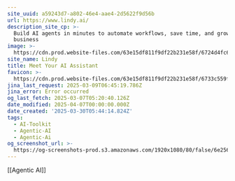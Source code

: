 ```yaml
---
site_uuid: a59243d7-a802-46e4-aae4-2d5622f9d56b
url: https://www.lindy.ai/
description_site_cp: >-
  Build AI agents in minutes to automate workflows, save time, and grow your
  business
image: >-
  https://cdn.prod.website-files.com/63e15df811f9df22b231e58f/6724d4fc6feb5bd8e70f34c3_opengraph-title.jpg
site_name: Lindy
title: Meet Your AI Assistant
favicon: >-
  https://cdn.prod.website-files.com/63e15df811f9df22b231e58f/6733c559fa6a679364b58973_32.png
jina_last_request: 2025-03-09T06:45:19.786Z
jina_error: Error occurred
og_last_fetch: 2025-03-07T05:20:40.126Z
date_modified: 2025-04-07T00:00:00.000Z
date_created: '2025-03-30T05:44:14.824Z'
tags:
  - AI-Toolkit
  - Agentic-AI
  - Agentic-Ai
og_screenshot_url: >-
  https://og-screenshots-prod.s3.amazonaws.com/1920x1080/80/false/6e25654b1985f2e452b7996c3ca9892821fccebfb6979eaffcb9d50a323f8e66.jpeg
---
```


[[Agentic AI]]
